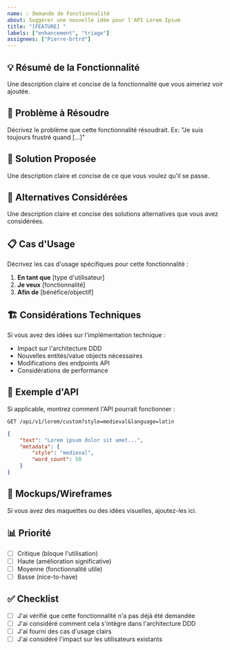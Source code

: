 ```yaml
---
name: 💡 Demande de Fonctionnalité
about: Suggérer une nouvelle idée pour l'API Lorem Ipsum
title: "[FEATURE] "
labels: ["enhancement", "triage"]
assignees: ["Pierre-brtrd"]
---
```


## 💡 Résumé de la Fonctionnalité

Une description claire et concise de la fonctionnalité que vous aimeriez voir ajoutée.

## 🎯 Problème à Résoudre

Décrivez le problème que cette fonctionnalité résoudrait. Ex: "Je suis toujours frustré quand [...]"

## 💭 Solution Proposée

Une description claire et concise de ce que vous voulez qu'il se passe.

## 🔄 Alternatives Considérées

Une description claire et concise des solutions alternatives que vous avez considérées.

## 📋 Cas d'Usage

Décrivez les cas d'usage spécifiques pour cette fonctionnalité :

1. **En tant que** [type d'utilisateur]
2. **Je veux** [fonctionnalité]
3. **Afin de** [bénéfice/objectif]

## 🏗️ Considérations Techniques

Si vous avez des idées sur l'implémentation technique :

-   Impact sur l'architecture DDD
-   Nouvelles entités/value objects nécessaires
-   Modifications des endpoints API
-   Considérations de performance

## 📖 Exemple d'API

Si applicable, montrez comment l'API pourrait fonctionner :

```http
GET /api/v1/lorem/custom?style=medieval&language=latin
```

```json
{
    "text": "Lorem ipsum dolor sit amet...",
    "metadata": {
        "style": "medieval",
        "word_count": 50
    }
}
```

## 🎨 Mockups/Wireframes

Si vous avez des maquettes ou des idées visuelles, ajoutez-les ici.

## 📊 Priorité

-   [ ] Critique (bloque l'utilisation)
-   [ ] Haute (amélioration significative)
-   [ ] Moyenne (fonctionnalité utile)
-   [ ] Basse (nice-to-have)

## ✅ Checklist

-   [ ] J'ai vérifié que cette fonctionnalité n'a pas déjà été demandée
-   [ ] J'ai considéré comment cela s'intègre dans l'architecture DDD
-   [ ] J'ai fourni des cas d'usage clairs
-   [ ] J'ai considéré l'impact sur les utilisateurs existants
